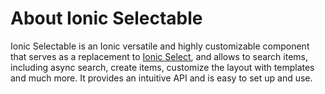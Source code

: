 # About Ionic Selectable

Ionic Selectable is an Ionic versatile and highly customizable component that serves as a replacement to [Ionic Select](https://ionicframework.com/docs/api/select), and allows to search items, including async search, create items, customize the layout with templates and much more. It provides an intuitive API and is easy to set up and use.
